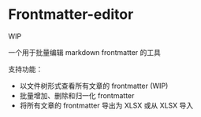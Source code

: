 # Frontmatter-editor

WIP

一个用于批量编辑 markdown frontmatter 的工具

支持功能：
- 以文件树形式查看所有文章的 frontmatter (WIP)
- 批量增加、删除和归一化 frontmatter
- 将所有文章的 frontmatter 导出为 XLSX 或从 XLSX 导入